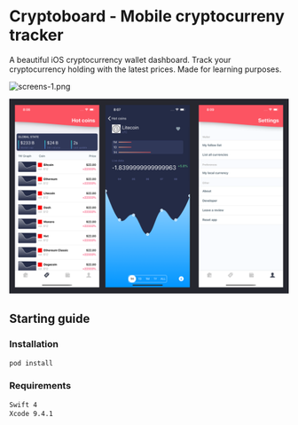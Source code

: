 # Cryptoboard - Mobile cryptocurreny tracker

A beautiful iOS cryptocurrency wallet dashboard. Track your cryptocurrency holding with the latest prices. Made for learning purposes.

![screens-1.png](/Users/jterrazz/Projects/cryptoboard/doc/screens-1.png)

![screens-2.png](./doc/screens-2.png)

## Starting guide

### Installation

```
pod install
```

### Requirements

```
Swift 4
Xcode 9.4.1
```


